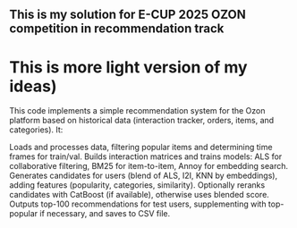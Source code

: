 ## This is my solution for E-CUP 2025 OZON competition in recommendation track

# This is more light version of my ideas)

This code implements a simple recommendation system for the Ozon platform based on historical data (interaction tracker, orders, items, and categories). It:

Loads and processes data, filtering popular items and determining time frames for train/val.
Builds interaction matrices and trains models: ALS for collaborative filtering, BM25 for item-to-item, Annoy for embedding search.
Generates candidates for users (blend of ALS, I2I, KNN by embeddings), adding features (popularity, categories, similarity).
Optionally reranks candidates with CatBoost (if available), otherwise uses blended score.
Outputs top-100 recommendations for test users, supplementing with top-popular if necessary, and saves to CSV file.

